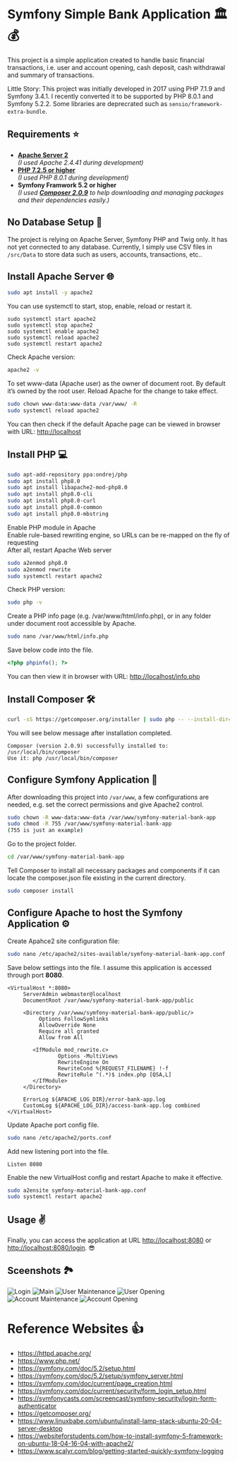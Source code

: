 # Symfony Simple Bank Application :classical_building: :moneybag:
This project is a simple application created to handle basic financial transactions, i.e. user and account opening, cash deposit, cash withdrawal and summary of transactions.

Little Story: This project was initially developed in 2017 using PHP 7.1.9 and Symfony 3.4.1. I recently converted it to be supported by PHP 8.0.1 and Symfony 5.2.2. Some libraries are deprecrated such as `sensio/framework-extra-bundle`.

## Requirements :star:
* **[Apache Server 2](#install-apache-server-globe_with_meridians)**
<br/>*(I used Apache 2.4.41 during development)*
* **[PHP 7.2.5 or higher](#install-php-computer)**
<br/>*(I used PHP 8.0.1 during development)*
* **Symfony Framwork 5.2 or higher**
<br/>*(I used **[Composer 2.0.9](#install-composer-hammer_and_wrench)** to help downloading and managing packages and their dependencies easily.)*

## No Database Setup :floppy_disk:
The project is relying on Apache Server, Symfony PHP and Twig only. It has not yet connected to any database. Currently, I simply use CSV files in `/src/Data` to store data such as users, accounts, transactions, etc..

## Install Apache Server :globe_with_meridians:
```bash
sudo apt install -y apache2
```
You can use systemctl to start, stop, enable, reload or restart it.
```
sudo systemctl start apache2
sudo systemctl stop apache2
sudo systemctl enable apache2
sudo systemctl reload apache2
sudo systemctl restart apache2
```
Check Apache version:
```bash
apache2 -v
```
To set www-data (Apache user) as the owner of document root. By default it’s owned by the root user. Reload Apache for the change to take effect.
```bash
sudo chown www-data:www-data /var/www/ -R
sudo systemctl reload apache2
```
You can then check if the default Apache page can be viewed in browser with URL: <http://localhost>

## Install PHP :computer:
```bash
sudo apt-add-repository ppa:ondrej/php
sudo apt install php8.0
sudo apt install libapache2-mod-php8.0
sudo apt install php8.0-cli
sudo apt install php8.0-curl
sudo apt install php8.0-common
sudo apt install php8.0-mbstring
```
Enable PHP module in Apache<br>
Enable rule-based rewriting engine, so URLs can be re-mapped on the fly of requesting<br>
After all, restart Apache Web server
```bash
sudo a2enmod php8.0
sudo a2enmod rewrite
sudo systemctl restart apache2
```
Check PHP version:
```bash
sudo php -v
```
Create a PHP info page (e.g. /var/www/html/info.php), or in any folder under document root accessible by Apache.
```bash
sudo nano /var/www/html/info.php
```
Save below code into the file.
```php
<?php phpinfo(); ?>
```
You can then view it in browser with URL: <http://localhost/info.php>

## Install Composer :hammer_and_wrench:
```bash
curl -sS https://getcomposer.org/installer | sudo php -- --install-dir=/usr/local/bin --filename=composer
```
You will see below message after installation completed.
```
Composer (version 2.0.9) successfully installed to: /usr/local/bin/composer
Use it: php /usr/local/bin/composer
```

## Configure Symfony Application :receipt:
After downloading this project into `/var/www`, a few configurations are needed, e.g. set the correct permissions and give Apache2 control.
```bash
sudo chown -R www-data:www-data /var/www/symfony-material-bank-app
sudo chmod -R 755 /var/www/symfony-material-bank-app
(755 is just an example)
```
Go to the project folder.
```bash
cd /var/www/symfony-material-bank-app
```
Tell Composer to install all necessary packages and components if it can locate the composer.json file existing in the current directory.
```bash
sudo composer install
```

## Configure Apache to host the Symfony Application :gear:
Create Apahce2 site configuration file:
```bash
sudo nano /etc/apache2/sites-available/symfony-material-bank-app.conf
```
Save below settings into the file. I assume this application is accessed through port **8080**.
```aconf
<VirtualHost *:8080>
     ServerAdmin webmaster@localhost
     DocumentRoot /var/www/symfony-material-bank-app/public

     <Directory /var/www/symfony-material-bank-app/public/>
          Options FollowSymlinks
          AllowOverride None
          Require all granted
          Allow from All
        
        <IfModule mod_rewrite.c>
                Options -MultiViews
                RewriteEngine On
                RewriteCond %{REQUEST_FILENAME} !-f
                RewriteRule ^(.*)$ index.php [QSA,L]
        </IfModule>
     </Directory>

     ErrorLog ${APACHE_LOG_DIR}/error-bank-app.log
     CustomLog ${APACHE_LOG_DIR}/access-bank-app.log combined
</VirtualHost>
```
Update Apache port config file.
```bash
sudo nano /etc/apache2/ports.conf
```
Add new listening port into the file.
```aconf
Listen 8080
```
Enable the new VirtualHost config and restart Apache to make it effective.
```bash
sudo a2ensite symfony-material-bank-app.conf
sudo systemctl restart apache2
```

## Usage :v:
Finally, you can access the application at URL <http://localhost:8080> or <http://localhost:8080/login>. :sunglasses:

## Sceenshots :national_park:
![Login](./public/samples/login.jpg)
![Main](./public/samples/main.jpg)
![User Maintenance](./public/samples/user_maintenance.jpg)
![User Opening](./public/samples/user_open.jpg)
![Account Maintenance](./public/samples/account_maintenance.jpg)
![Account Opening](./public/samples/account_open.jpg)

# Reference Websites :thumbsup:
* https://httpd.apache.org/
* https://www.php.net/
* https://symfony.com/doc/5.2/setup.html
* https://symfony.com/doc/5.2/setup/symfony_server.html
* https://symfony.com/doc/current/page_creation.html
* https://symfony.com/doc/current/security/form_login_setup.html
* https://symfonycasts.com/screencast/symfony-security/login-form-authenticator
* https://getcomposer.org/
* https://www.linuxbabe.com/ubuntu/install-lamp-stack-ubuntu-20-04-server-desktop
* https://websiteforstudents.com/how-to-install-symfony-5-framework-on-ubuntu-18-04-16-04-with-apache2/
* https://www.scalyr.com/blog/getting-started-quickly-symfony-logging

